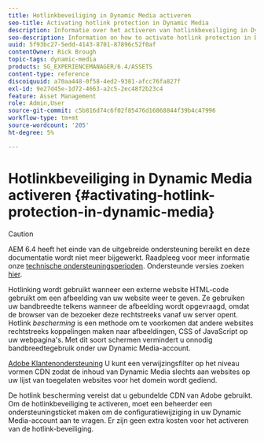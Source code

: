 ```yaml
---
title: Hotlinkbeveiliging in Dynamic Media activeren
seo-title: Activating hotlink protection in Dynamic Media
description: Informatie over het activeren van hotlinkbeveiliging in Dynamic Media.
seo-description: Information on how to activate hotlink protection in Dynamic Media.
uuid: 5f93bc27-5edd-4143-8701-87896c52f0af
contentOwner: Rick Brough
topic-tags: dynamic-media
products: SG_EXPERIENCEMANAGER/6.4/ASSETS
content-type: reference
discoiquuid: a70aa448-0f58-4ed2-9381-afcc76fa827f
exl-id: 9e27d45e-1d72-4663-a2c5-2ec48f2b23c4
feature: Asset Management
role: Admin,User
source-git-commit: c5b816d74c6f02f85476d16868844f39b4c47996
workflow-type: tm+mt
source-wordcount: '205'
ht-degree: 5%

---
```


# Hotlinkbeveiliging in Dynamic Media activeren {#activating-hotlink-protection-in-dynamic-media}

>[!CAUTION]
>
>AEM 6.4 heeft het einde van de uitgebreide ondersteuning bereikt en deze documentatie wordt niet meer bijgewerkt. Raadpleeg voor meer informatie onze [technische ondersteuningsperioden](https://helpx.adobe.com/support/programs/eol-matrix.html). Ondersteunde versies zoeken [hier](https://experienceleague.adobe.com/docs/).

Hotlinking wordt gebruikt wanneer een externe website HTML-code gebruikt om een afbeelding van uw website weer te geven. Ze gebruiken uw bandbreedte telkens wanneer de afbeelding wordt opgevraagd, omdat de browser van de bezoeker deze rechtstreeks vanaf uw server opent. Hotlink *bescherming* is een methode om te voorkomen dat andere websites rechtstreeks koppelingen maken naar afbeeldingen, CSS of JavaScript op uw webpagina&#39;s. Met dit soort schermen vermindert u onnodig bandbreedtegebruik onder uw Dynamic Media-account.

[Adobe Klantenondersteuning](https://experienceleague.adobe.com/?support-solution=Experience+Manager#support) U kunt een verwijzingsfilter op het niveau vormen CDN zodat de inhoud van Dynamic Media slechts aan websites op uw lijst van toegelaten websites voor het domein wordt gediend.

De hotlink bescherming vereist dat u gebundelde CDN van Adobe gebruikt. Om de hotlinkbeveiliging te activeren, moet een beheerder een ondersteuningsticket maken om de configuratiewijziging in uw Dynamic Media-account aan te vragen. Er zijn geen extra kosten voor het activeren van de hotlink-beveiliging.

